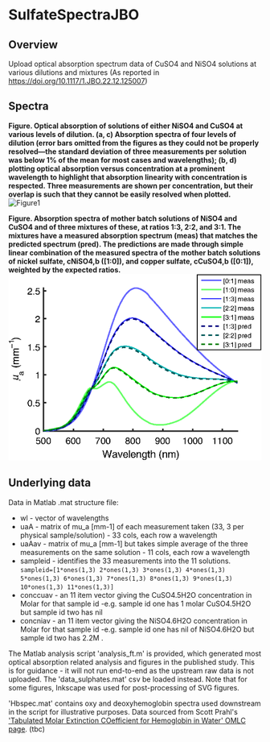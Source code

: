 # SulfateSpectraJBO

## Overview
 Upload optical absorption spectrum data of CuSO4 and NiSO4 solutions at various dilutions and mixtures (As reported in https://doi.org/10.1117/1.JBO.22.12.125007)


## Spectra

<b>Figure. Optical absorption of solutions of either NiSO4 and CuSO4 at various levels of dilution. (a, c) Absorption spectra of four levels of dilution (error bars omitted from the figures as they could not be properly resolved—the standard deviation of three measurements per solution was below 1% of the mean for most cases and wavelengths); (b, d) plotting optical absorption versus concentration at a prominent wavelength to highlight that absorption linearity with concentration is respected. Three measurements are shown per concentration, but their overlap is such that they cannot be easily resolved when plotted.</b>
![Figure1](plots/JBO_22_12_125007_f001.png "Optical absorption of solutions of either NiSO4 and CuSO4 at various levels of dilution. (a, c) Absorption spectra of four levels of dilution (error bars omitted from the figures as they could not be properly resolved—the standard deviation of three measurements per solution was below 1% of the mean for most cases and wavelengths); (b, d) plotting optical absorption versus concentration at a prominent wavelength to highlight that absorption linearity with concentration is respected. Three measurements are shown per concentration, but their overlap is such that they cannot be easily resolved when plotted.")

<b>Figure. Absorption spectra of mother batch solutions of NiSO4 and CuSO4 and of three mixtures of these, at ratios 1:3, 2:2, and 3:1. The mixtures have a measured absorption spectrum (meas) that matches the predicted spectrum (pred). The predictions are made through simple linear combination of the measured spectra of the mother batch solutions of nickel sulfate, cNiSO4,b ([1:0]), and copper sulfate, cCuSO4,b ([0:1]), weighted by the expected ratios.</b>
![Figure1](plots/JBO_22_12_125007_f002.png "Absorption spectra of mother batch solutions of NiSO4 and CuSO4 and of three mixtures of these, at ratios 1:3, 2:2, and 3:1. The mixtures have a measured absorption spectrum (meas) that matches the predicted spectrum (pred). The predictions are made through simple linear combination of the measured spectra of the mother batch solutions of nickel sulfate, cNiSO4,b ([1:0]), and copper sulfate, cCuSO4,b ([0:1]), weighted by the expected ratios.")



## Underlying data
Data in Matlab .mat structure file:
- wl - vector of wavelengths
- uaA - matrix of mu_a [mm-1] of each measurement taken (33, 3 per physical sample/solution) - 33 cols, each row a wavelength
- uaAav - matrix of mu_a [mm-1] but takes simple average of the three measurements on the same solution - 11 cols, each row a wavelength
- sampleid - identifies the 33 measurements into the 11 solutions. `sampleid=[1*ones(1,3) 2*ones(1,3) 3*ones(1,3) 4*ones(1,3) 5*ones(1,3) 6*ones(1,3) 7*ones(1,3) 8*ones(1,3) 9*ones(1,3) 10*ones(1,3) 11*ones(1,3)]`
- conccuav - an 11 item vector giving the CuSO4.5H2O concentration in Molar for that sample id -e.g. sample id one has 1 molar CuSO4.5H2O but sample id two has nil
- concniav - an 11 item vector giving the NiSO4.6H2O concentration in Molar for that sample id -e.g. sample id one has nil of NiSO4.6H2O but sample id two has 2.2M .

The Matlab analysis script 'analysis_ft.m' is provided, which generated most optical absorption related analysis and figures in the published study. This is for guidance - it will not run end-to-end as the upstream raw data is not uploaded. The 'data_sulphates.mat' csv be loaded instead.
Note that for some figures, Inkscape was used for post-processing of SVG figures.

'Hbspec.mat' contains oxy and deoxyhemoglobin spectra used downstream in the script for illustrative purposes.
Data sourced from Scott Prahl's ['Tabulated Molar Extinction COefficient for Hemoglobin in Water' OMLC page](https://omlc.org/spectra/hemoglobin/summary.html). (tbc)
